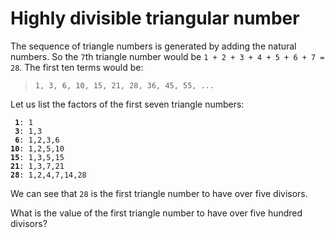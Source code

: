 # Highly divisible triangular number

The sequence of triangle numbers is generated by adding the natural numbers. So the `7`th triangle number would be `1 + 2 + 3 + 4 + 5 + 6 + 7 = 28`. The first ten terms would be:

> `1, 3, 6, 10, 15, 21, 28, 36, 45, 55, ...`

Let us list the factors of the first seven triangle numbers:

<pre><code> <b>1</b>: 1
 <b>3</b>: 1,3
 <b>6</b>: 1,2,3,6
<b>10</b>: 1,2,5,10
<b>15</b>: 1,3,5,15
<b>21</b>: 1,3,7,21
<b>28</b>: 1,2,4,7,14,28</code></pre>

We can see that `28` is the first triangle number to have over five divisors.

What is the value of the first triangle number to have over five hundred divisors?
